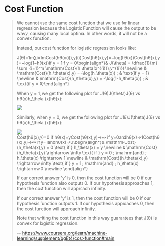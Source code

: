 # Cost Function
> 
> We cannot use the same cost function that we use for linear regression because the Logistic Function will cause the output to be wavy, causing many local optima. In other words, it will not be a convex function.
> 
> Instead, our cost function for logistic regression looks like:
> 
> J(θ)=1m∑i=1mCost(hθ(x(i)),y(i))Cost(hθ(x),y)=−log(hθ(x))Cost(hθ(x),y)=−log(1−hθ(x))if y = 1if y = 0\begin{align*}& J(\theta) = \dfrac{1}{m} \sum_{i=1}^m \mathrm{Cost}(h_\theta(x^{(i)}),y^{(i)}) \newline & \mathrm{Cost}(h_\theta(x),y) = -\log(h_\theta(x)) \; & \text{if y = 1} \newline & \mathrm{Cost}(h_\theta(x),y) = -\log(1-h_\theta(x)) \; & \text{if y = 0}\end{align*}
> 
> When y = 1, we get the following plot for J(θ)J(\theta)J(θ) vs hθ(x)h_\theta (x)hθ​(x):
> 
> ![](https://d3c33hcgiwev3.cloudfront.net/imageAssetProxy.v1/Q9sX8nnxEeamDApmnD43Fw_1cb67ecfac77b134606532f5caf98ee4_Logistic_regression_cost_function_positive_class.png?expiry=1592006400000&hmac=OVZBhoJbQRK-qTspi7Cjyb2zdj07-ZAI7jrAj8lzDk4)
> 
> Similarly, when y = 0, we get the following plot for J(θ)J(\theta)J(θ) vs hθ(x)h_\theta (x)hθ​(x):
> 
> ![](https://d3c33hcgiwev3.cloudfront.net/imageAssetProxy.v1/Ut7vvXnxEead-BJkoDOYOw_f719f2858d78dd66d80c5ec0d8e6b3fa_Logistic_regression_cost_function_negative_class.png?expiry=1592006400000&hmac=vJYyjCXABC4itPYYMv0iTan7z528camTep-cmvRWFBE)Cost(hθ(x),y)=0 if hθ(x)=yCost(hθ(x),y)→∞ if y=0andhθ(x)→1Cost(hθ(x),y)→∞ if y=1andhθ(x)→0\begin{align*}& \mathrm{Cost}(h_\theta(x),y) = 0 \text{ if } h_\theta(x) = y \newline & \mathrm{Cost}(h_\theta(x),y) \rightarrow \infty \text{ if } y = 0 \; \mathrm{and} \; h_\theta(x) \rightarrow 1 \newline & \mathrm{Cost}(h_\theta(x),y) \rightarrow \infty \text{ if } y = 1 \; \mathrm{and} \; h_\theta(x) \rightarrow 0 \newline \end{align*}
> 
> If our correct answer 'y' is 0, then the cost function will be 0 if our hypothesis function also outputs 0\. If our hypothesis approaches 1, then the cost function will approach infinity.
> 
> If our correct answer 'y' is 1, then the cost function will be 0 if our hypothesis function outputs 1\. If our hypothesis approaches 0, then the cost function will approach infinity.
> 
> Note that writing the cost function in this way guarantees that J(θ) is convex for logistic regression.
>
> -- https://www.coursera.org/learn/machine-learning/supplement/bgEt4/cost-function#main

